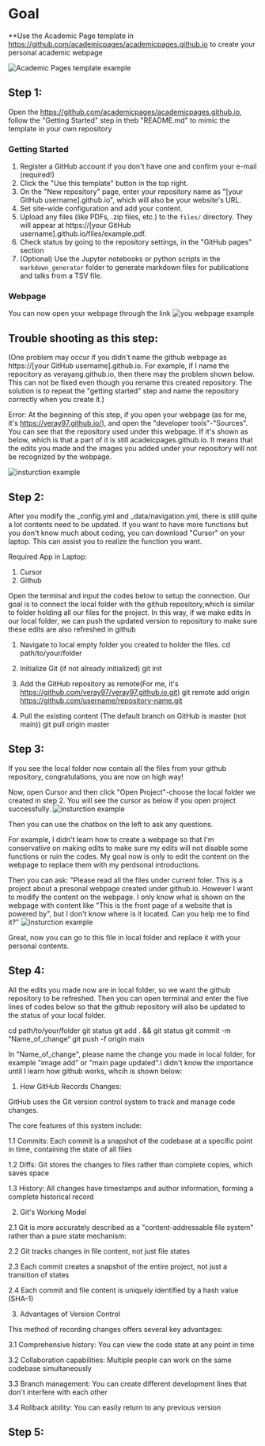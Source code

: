 
# Goal
**Use the Academic Page template in https://github.com/academicpages/academicpages.github.io to create your personal academic webpage

![Academic Pages template example](images/homepage.png "Academic Pages template example")

## Step 1: 

Open the https://github.com/academicpages/academicpages.github.io, follow the "Getting Started" step in theb "README.md" to mimic the template in your own repository

### Getting Started
1. Register a GitHub account if you don't have one and confirm your e-mail (required!)
1. Click the "Use this template" button in the top right.
1. On the "New repository" page, enter your repository name as "[your GitHub username].github.io", which will also be your website's URL.
1. Set site-wide configuration and add your content.
1. Upload any files (like PDFs, .zip files, etc.) to the `files/` directory. They will appear at https://[your GitHub username].github.io/files/example.pdf.
1. Check status by going to the repository settings, in the "GitHub pages" section
1. (Optional) Use the Jupyter notebooks or python scripts in the `markdown_generator` folder to generate markdown files for publications and talks from a TSV file.

### Webpage

You can now open your webpage through the link
![you webpage example](images/screenshotwebcreate.png "You can now open your webpage through the link")


## Trouble shooting as this step:

(One problem may occur if you didn't name the github webpage as https://[your GitHub username].github.io. For example, if I name the repocitory as verayang.github.io, then there may the problem shown below. This can not be fixed even though you rename this created repository. The solution is to repeat the "getting started" step and name the repository correctly when you create it.)

Error: At the beginning of this step, if you open your webpage (as for me, it's https://veray97.github.io/), and open the "developer tools"-"Sources". You can see that the repository used under this webpage. If it's shown as below, which is that a part of it is still acadeicpages.github.io. It means that the edits you made and the images you added under your repository will not be recognized by the webpage.

![insturction example](images/instruction.png)

## Step 2:
After you modify the _config.yml and _data/navigation.yml, there is still quite a lot contents need to be updated. If you want to have more functions but you don't know much about coding, you can download "Cursor" on your laptop. This can assist you to realize the function you want.

Required App in Laptop:
1. Cursor
2. Github

Open the terminal and input the codes below to setup the connection. Our goal is to connect the local folder with the github repository,which is similar to folder holding all our files for the project. In this way, if we make edits in our local folder, we can push the updated version to repository to make sure these edits are also refreshed in github
1. Navigate to local empty folder you created to holder the files.
cd path/to/your/folder

3. Initialize Git (if not already initialized)
git init

3. Add the GitHub repository as remote(For me, it's https://github.com/veray97/veray97.github.io.git)
git remote add origin https://github.com/username/repository-name.git

4. Pull the existing content (The default branch on GitHub is master (not main))
git pull origin master

## Step 3:
If you see the local folder now contain all the files from your github repository, congratulations, you are now on high way!

Now, open Cursor and then click "Open Project"-choose the local folder we created in step 2. You will see the cursor as below if you open project successfully. 
![insturction example](images/cursor_page.png)

Then you can use the chatbox on the left to ask any questions. 

For example, I didn't learn how to create a webpage so that I'm conservative on making edits to make sure my edits will not disable some functions or ruin the codes. My goal now is only to edit the content on the webpage to replace them with my perdsonal introductions.

Then you can ask: "Please read all the files under current foler. This is a project about a presonal webpage created under github.io. However I want to modify the content on the webpage. I only know what is shown on the webpage with content like "This is the front page of a website that is powered by", but I don't know where is it located. Can you help me to find it?"
![insturction example](images/cursor_answer.png)

Great, now you can go to this file in local folder and replace it with your personal contents.

## Step 4:
All the edits you made now are in local folder, so we want the github repository to be refreshed. Then you can open terminal and enter the five lines of codes below so that the github repository will also be updated to the status of your local folder. 

cd path/to/your/folder
git status
git add . && git status
git commit -m “Name_of_change“ 
git push -f origin main

In "Name_of_change", please name the change you made in local folder, for example "image add" or "main page updated".I didn't know the importance until I learn how github works, whcih is shown below:

1. How GitHub Records Changes:

GitHub uses the Git version control system to track and manage code changes. 

The core features of this system include:

1.1 Commits: Each commit is a snapshot of the codebase at a specific point in time, containing the state of all files
          
1.2 Diffs: Git stores the changes to files rather than complete copies, which saves space
      
1.3 History: All changes have timestamps and author information, forming a complete historical record

2. Git's Working Model

2.1 Git is more accurately described as a "content-addressable file system" rather than a pure state mechanism:

2.2 Git tracks changes in file content, not just file states

2.3 Each commit creates a snapshot of the entire project, not just a transition of states

2.4 Each commit and file content is uniquely identified by a hash value (SHA-1)

3. Advantages of Version Control

This method of recording changes offers several key advantages:

3.1 Comprehensive history: You can view the code state at any point in time

3.2 Collaboration capabilities: Multiple people can work on the same codebase simultaneously

3.3 Branch management: You can create different development lines that don't interfere with each other

3.4 Rollback ability: You can easily return to any previous version
      
## Step 5:
